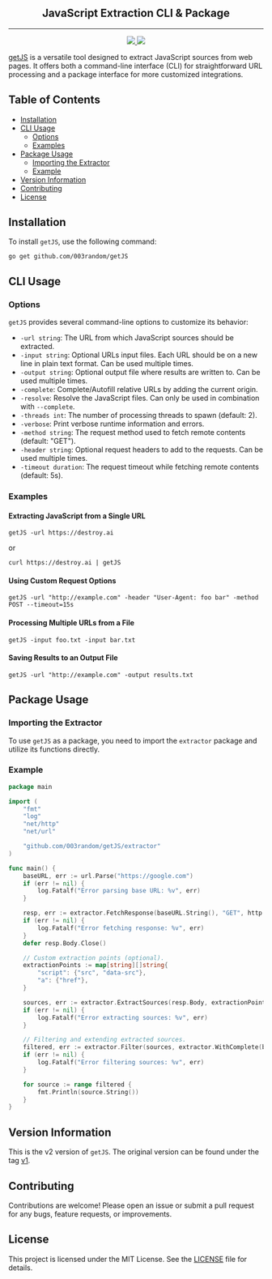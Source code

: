 <h2 align="center">JavaScript Extraction CLI & Package</h2>
<hr>
<p align="center">
  <a href="https://pkg.go.dev/github.com/003random/getJS">
    <img src="https://pkg.go.dev/badge/github.com/003random/getJS">
  </a>
  <a href="https://github.com/003random/getJS/releases">
    <img src="https://img.shields.io/github/release/003random/getJS.svg">
  </a>
</p>


[getJS](https://github.com/003random/getJS) is a versatile tool designed to extract JavaScript sources from web pages. It offers both a command-line interface (CLI) for straightforward URL processing and a package interface for more customized integrations.

## Table of Contents

- [Installation](#installation)
- [CLI Usage](#cli-usage)
  - [Options](#options)
  - [Examples](#examples)
- [Package Usage](#package-usage)
  - [Importing the Extractor](#importing-the-extractor)
  - [Example](#example)
- [Version Information](#version-information)
- [Contributing](#contributing)
- [License](#license)

## Installation

To install `getJS`, use the following command:

`go get github.com/003random/getJS`

## CLI Usage

### Options

`getJS` provides several command-line options to customize its behavior:

- `-url string`: The URL from which JavaScript sources should be extracted.
- `-input string`: Optional URLs input files. Each URL should be on a new line in plain text format. Can be used multiple times.
- `-output string`: Optional output file where results are written to. Can be used multiple times.
- `-complete`: Complete/Autofill relative URLs by adding the current origin.
- `-resolve`: Resolve the JavaScript files. Can only be used in combination with `--complete`.
- `-threads int`: The number of processing threads to spawn (default: 2).
- `-verbose`: Print verbose runtime information and errors.
- `-method string`: The request method used to fetch remote contents (default: "GET").
- `-header string`: Optional request headers to add to the requests. Can be used multiple times.
- `-timeout duration`: The request timeout while fetching remote contents (default: 5s).

### Examples

#### Extracting JavaScript from a Single URL

`getJS -url https://destroy.ai`

or 

`curl https://destroy.ai | getJS`

#### Using Custom Request Options

`getJS -url "http://example.com" -header "User-Agent: foo bar" -method POST --timeout=15s`

#### Processing Multiple URLs from a File

`getJS -input foo.txt -input bar.txt`

#### Saving Results to an Output File

`getJS -url "http://example.com" -output results.txt`

## Package Usage

### Importing the Extractor

To use `getJS` as a package, you need to import the `extractor` package and utilize its functions directly.

### Example

```Go
package main

import (
    "fmt"
    "log"
    "net/http"
    "net/url"

    "github.com/003random/getJS/extractor"
)

func main() {
    baseURL, err := url.Parse("https://google.com")
    if (err != nil) {
        log.Fatalf("Error parsing base URL: %v", err)
    }

    resp, err := extractor.FetchResponse(baseURL.String(), "GET", http.Header{})
    if (err != nil) {
        log.Fatalf("Error fetching response: %v", err)
    }
    defer resp.Body.Close()

    // Custom extraction points (optional).
    extractionPoints := map[string][]string{
        "script": {"src", "data-src"},
        "a": {"href"},
    }

    sources, err := extractor.ExtractSources(resp.Body, extractionPoints)
    if (err != nil) {
        log.Fatalf("Error extracting sources: %v", err)
    }

    // Filtering and extending extracted sources.
    filtered, err := extractor.Filter(sources, extractor.WithComplete(baseURL), extractor.WithResolve())
    if (err != nil) {
        log.Fatalf("Error filtering sources: %v", err)
    }

    for source := range filtered {
        fmt.Println(source.String())
    }
}
```

## Version Information

This is the v2 version of `getJS`. The original version can be found under the tag [v1](https://github.com/003random/getJS/tree/v1).

## Contributing

Contributions are welcome! Please open an issue or submit a pull request for any bugs, feature requests, or improvements.

## License

This project is licensed under the MIT License. See the [LICENSE](https://github.com/003random/getJS/blob/main/LICENSE) file for details.
